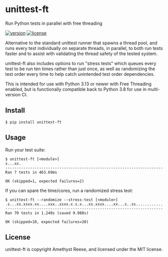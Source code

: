 # unittest-ft

Run Python tests in parallel with free threading

[![version](https://img.shields.io/pypi/v/unittest-ft.svg)](https://pypi.org/project/unittest-ft)
[![license](https://img.shields.io/pypi/l/unittest-ft.svg)](https://github.com/amyreese/unittest-ft/blob/main/LICENSE)

Alternative to the standard unittest runner that spawns a thread pool, and
runs every test individually on separate threads, in parallel, to both run tests
faster and to assist with validating the thread safety of the tested system.

unittest-ft also includes options to run "stress tests" which queues every test
to be run ten times rather than just once, as well as randomizing the test order
every time to help catch unintended test order dependencies.

This is intended for use with Python 3.13 or newer with Free Threading enabled,
but is functionally compatible back to Python 3.8 for use in multi-version CI.


Install
-------

```shell-session
$ pip install unittest-ft
```


Usage
-----

Run your test suite:

```shell-session
$ unittest-ft [<module>]
s...xx.
----------------------------------------------------------------------
Ran 7 tests in 463.69ms

OK (skipped=1, expected failures=2)
```

If you can spare the time/cores, run a randomized stress test:

```shell-session
$ unittest-ft --randomize --stress-test [<module>]
.s...xs.xsxx.xx....xxx..xsxx.x.s.x...xs.xsxx....xx...s..ss............
----------------------------------------------------------------------
Ran 70 tests in 1.240s (saved 9.988s)

OK (skipped=10, expected failures=20)
```


License
-------

unittest-ft is copyright Amethyst Reese, and licensed under the MIT license.
